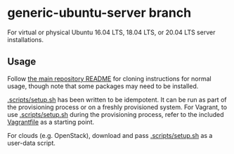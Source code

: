 # generic-ubuntu-server branch
For virtual or physical Ubuntu 16.04 LTS, 18.04 LTS, or 20.04 LTS server installations.

## Usage
Follow [the main repository README](../README.md) for cloning instructions for normal usage, though note that some packages may need to be installed.

[.scripts/setup.sh](../.scripts/setup.sh) has been written to be idempotent. It can be run as part of the provisioning process or on a freshly provisioned system. For Vagrant, to use [.scripts/setup.sh](../.scripts/setup.sh) during the provisioning process, refer to the included [Vagrantfile](Vagrantfile) as a starting point.

For clouds (e.g. OpenStack), download and pass [.scripts/setup.sh](../.scripts/setup.sh) as a user-data script.
